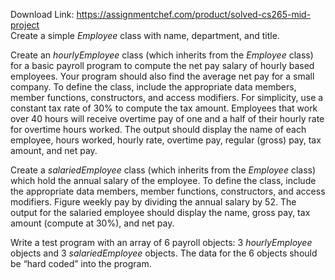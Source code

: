 Download Link: https://assignmentchef.com/product/solved-cs265-mid-project
<br>
Create a simple <em>Employee</em> class with name, department, and title.

Create an <em>hourlyEmployee</em> class (which inherits from the <em>Employee</em> class) for a basic payroll program to compute the net pay salary of hourly based employees. Your program should also find the average net pay for a small company. To define the class, include the appropriate data members, member functions, constructors, and access modifiers. For simplicity, use a constant tax rate of 30% to compute the tax amount. Employees that work over 40 hours will receive overtime pay of one and a half of their hourly rate for overtime hours worked. The output should display the name of each employee, hours worked, hourly rate, overtime pay, regular (gross) pay, tax amount, and net pay.

Create a <em>salariedEmployee</em> class (which inherits from the <em>Employee</em> class) which hold the annual salary of the employee. To define the class, include the appropriate data members, member functions, constructors, and access modifiers. Figure weekly pay by dividing the annual salary by 52. The output for the salaried employee should display the name, gross pay, tax amount (compute at 30%), and net pay.

Write a test program with an array of 6 payroll objects: 3 <em>hourlyEmployee</em> objects and 3 <em>salariedEmployee</em> objects. The data for the 6 objects should be “hard coded” into the program.